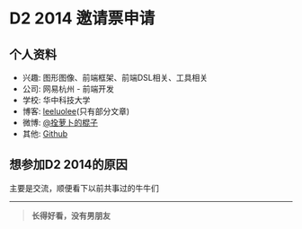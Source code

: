 # D2 2014 邀请票申请

## 个人资料

- 兴趣: 图形图像、前端框架、前端DSL相关、工具相关
- 公司: 网易杭州 - 前端开发
- 学校: 华中科技大学
- 博客: [leeluolee](http://leeluolee.github.io/)(只有部分文章)
- 微博: [@拴萝卜的棍子](http://weibo.com/luobolee) 
- 其他: [Github](https://github.com/leeluolee) 

## 想参加D2 2014的原因

主要是交流，顺便看下以前共事过的牛牛们


-----------

> __长得好看，没有男朋友__
